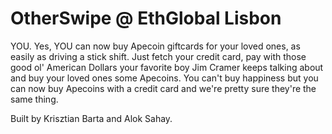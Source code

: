 # OtherSwipe @ EthGlobal Lisbon
YOU. Yes, YOU can now buy Apecoin giftcards for your loved ones, as easily as driving a stick shift. Just fetch your credit card, pay with those good ol' American Dollars your favorite boy Jim Cramer keeps talking about and buy your loved ones some Apecoins. You can't buy happiness but you can now buy Apecoins with a credit card and we're pretty sure they're the same thing.

Built by Krisztian Barta and Alok Sahay.
